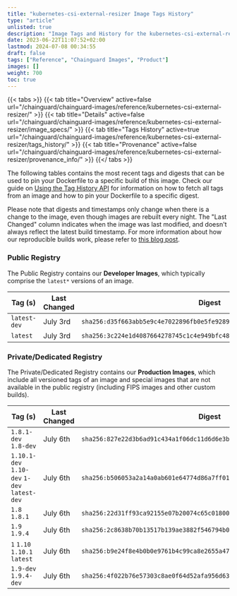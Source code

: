 ```yaml
---
title: "kubernetes-csi-external-resizer Image Tags History"
type: "article"
unlisted: true
description: "Image Tags and History for the kubernetes-csi-external-resizer Chainguard Image"
date: 2023-06-22T11:07:52+02:00
lastmod: 2024-07-08 00:34:55
draft: false
tags: ["Reference", "Chainguard Images", "Product"]
images: []
weight: 700
toc: true
---
```


{{< tabs >}}
{{< tab title="Overview" active=false url="/chainguard/chainguard-images/reference/kubernetes-csi-external-resizer/" >}}
{{< tab title="Details" active=false url="/chainguard/chainguard-images/reference/kubernetes-csi-external-resizer/image_specs/" >}}
{{< tab title="Tags History" active=true url="/chainguard/chainguard-images/reference/kubernetes-csi-external-resizer/tags_history/" >}}
{{< tab title="Provenance" active=false url="/chainguard/chainguard-images/reference/kubernetes-csi-external-resizer/provenance_info/" >}}
{{</ tabs >}}

The following tables contains the most recent tags and digests that can be used to pin your Dockerfile to a specific build of this image. Check our guide on [Using the Tag History API](/chainguard/chainguard-images/using-the-tag-history-api/) for information on how to fetch all tags from an image and how to pin your Dockerfile to a specific digest.

Please note that digests and timestamps only change when there is a change to the image, even though images are rebuilt every night. The "Last Changed" column indicates when the image was last modified, and doesn't always reflect the latest build timestamp. For more information about how our reproducible builds work, please refer to [this blog post](https://www.chainguard.dev/unchained/reproducing-chainguards-reproducible-image-builds).

### Public Registry
The Public Registry contains our **Developer Images**, which typically comprise the `latest*` versions of an image.

| Tag (s)       | Last Changed | Digest                                                                    |
|---------------|--------------|---------------------------------------------------------------------------|
|  `latest-dev` | July 3rd     | `sha256:d35f663abb5e9c4e7022896fb0e5fe9289486da77d3810b0a578efbbdb8160bb` |
|  `latest`     | July 3rd     | `sha256:3c224e1d4087664278745c1c4e949bfc48b5daf95a3413a7746042ad66c98da2` |


### Private/Dedicated Registry
The Private/Dedicated Registry contains our **Production Images**, which include all versioned tags of an image and special images that are not available in the public registry (including FIPS images and other custom builds).

| Tag (s)                                       | Last Changed | Digest                                                                    |
|-----------------------------------------------|--------------|---------------------------------------------------------------------------|
|  `1.8.1-dev` `1.8-dev`                        | July 6th     | `sha256:827e22d3b6ad91c434a1f06dc11d6d6e3b282873bbf7c28cc1938ecabbaff787` |
|  `1.10.1-dev` `1.10-dev` `1-dev` `latest-dev` | July 6th     | `sha256:b506053a2a14a0ab601e64774d86a7ff01f807c3709be9ede99fa6f6aad51f2b` |
|  `1.8` `1.8.1`                                | July 6th     | `sha256:22d31ff93ca92155e07b20074c65c018007995912d038a2f67c55032670f10d9` |
|  `1.9` `1.9.4`                                | July 6th     | `sha256:2c8638b70b13517b139ae3882f546794b0b4937fbb19ebd01fdea38ca754ef34` |
|  `1` `1.10` `1.10.1` `latest`                 | July 6th     | `sha256:b9e24f8e4b0b0e9761b4c99ca8e2655a477d7ba59f8c877117950f3d602b30ec` |
|  `1.9-dev` `1.9.4-dev`                        | July 6th     | `sha256:4f022b76e57303c8ae0f64d52afa956d631874c843eec455fd42babed2e0ea68` |

